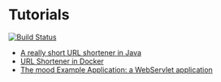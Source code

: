 # Tutorials
[![Build Status](https://travis-ci.org/UNIZAR-30246-WebEngineering/tutorials.svg)](https://travis-ci.org/UNIZAR-30246-WebEngineering/tutorials)
* [A really short URL shortener in Java](urlshortener)
* [URL Shortener in Docker](urlshortener-docker)
* [The mood Example Application: a WebServlet application](mood)
